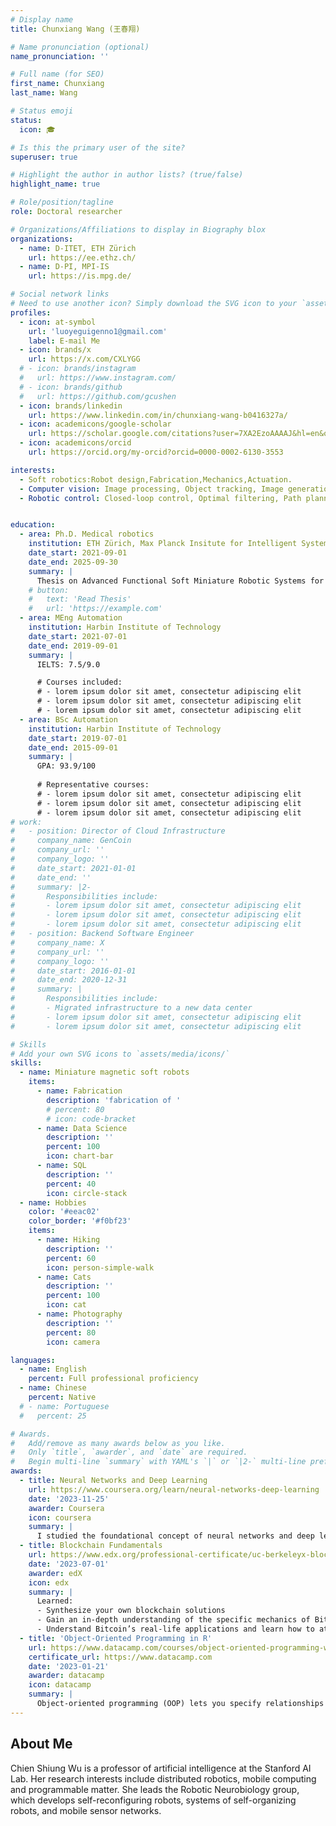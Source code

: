 ```yaml
---
# Display name
title: Chunxiang Wang (王春翔)

# Name pronunciation (optional)
name_pronunciation: ''

# Full name (for SEO)
first_name: Chunxiang
last_name: Wang

# Status emoji
status:
  icon: 🎓

# Is this the primary user of the site?
superuser: true

# Highlight the author in author lists? (true/false)
highlight_name: true

# Role/position/tagline
role: Doctoral researcher

# Organizations/Affiliations to display in Biography blox
organizations:
  - name: D-ITET, ETH Zürich
    url: https://ee.ethz.ch/
  - name: D-PI, MPI-IS
    url: https://is.mpg.de/

# Social network links
# Need to use another icon? Simply download the SVG icon to your `assets/media/icons/` folder.
profiles:
  - icon: at-symbol
    url: 'luoyeguigenno1@gmail.com'
    label: E-mail Me
  - icon: brands/x
    url: https://x.com/CXLYGG
  # - icon: brands/instagram
  #   url: https://www.instagram.com/
  # - icon: brands/github
  #   url: https://github.com/gcushen
  - icon: brands/linkedin
    url: https://www.linkedin.com/in/chunxiang-wang-b0416327a/
  - icon: academicons/google-scholar
    url: https://scholar.google.com/citations?user=7XA2EzoAAAAJ&hl=en&oi=ao
  - icon: academicons/orcid
    url: https://orcid.org/my-orcid?orcid=0000-0002-6130-3553

interests:
  - Soft robotics:Robot design,Fabrication,Mechanics,Actuation.
  - Computer vision: Image processing, Object tracking, Image generation, Medical imaging.
  - Robotic control: Closed-loop control, Optimal filtering, Path planning, Arm control.


education:
  - area: Ph.D. Medical robotics
    institution: ETH Zürich, Max Planck Insitute for Intelligent Systems
    date_start: 2021-09-01
    date_end: 2025-09-30
    summary: |
      Thesis on Advanced Functional Soft Miniature Robotic Systems for Biomedical Applications. Supervised by [Prof Metin Sitti](https://scholar.google.com/citations?user=YU4Ce_MAAAAJ&hl=en&oi=ao). 
    # button:
    #   text: 'Read Thesis'
    #   url: 'https://example.com'
  - area: MEng Automation
    institution: Harbin Institute of Technology
    date_start: 2021-07-01
    date_end: 2019-09-01
    summary: |
      IELTS: 7.5/9.0

      # Courses included:
      # - lorem ipsum dolor sit amet, consectetur adipiscing elit
      # - lorem ipsum dolor sit amet, consectetur adipiscing elit
      # - lorem ipsum dolor sit amet, consectetur adipiscing elit
  - area: BSc Automation
    institution: Harbin Institute of Technology
    date_start: 2019-07-01
    date_end: 2015-09-01
    summary: |
      GPA: 93.9/100
      
      # Representative courses:
      # - lorem ipsum dolor sit amet, consectetur adipiscing elit
      # - lorem ipsum dolor sit amet, consectetur adipiscing elit
      # - lorem ipsum dolor sit amet, consectetur adipiscing elit
# work:
#   - position: Director of Cloud Infrastructure
#     company_name: GenCoin
#     company_url: ''
#     company_logo: ''
#     date_start: 2021-01-01
#     date_end: ''
#     summary: |2-
#       Responsibilities include:
#       - lorem ipsum dolor sit amet, consectetur adipiscing elit
#       - lorem ipsum dolor sit amet, consectetur adipiscing elit
#       - lorem ipsum dolor sit amet, consectetur adipiscing elit
#   - position: Backend Software Engineer
#     company_name: X
#     company_url: ''
#     company_logo: ''
#     date_start: 2016-01-01
#     date_end: 2020-12-31
#     summary: |
#       Responsibilities include:
#       - Migrated infrastructure to a new data center
#       - lorem ipsum dolor sit amet, consectetur adipiscing elit
#       - lorem ipsum dolor sit amet, consectetur adipiscing elit

# Skills
# Add your own SVG icons to `assets/media/icons/`
skills:
  - name: Miniature magnetic soft robots
    items:
      - name: Fabrication
        description: 'fabrication of '
        # percent: 80
        # icon: code-bracket
      - name: Data Science
        description: ''
        percent: 100
        icon: chart-bar
      - name: SQL
        description: ''
        percent: 40
        icon: circle-stack
  - name: Hobbies
    color: '#eeac02'
    color_border: '#f0bf23'
    items:
      - name: Hiking
        description: ''
        percent: 60
        icon: person-simple-walk
      - name: Cats
        description: ''
        percent: 100
        icon: cat
      - name: Photography
        description: ''
        percent: 80
        icon: camera

languages:
  - name: English
    percent: Full professional proficiency
  - name: Chinese
    percent: Native
  # - name: Portuguese
  #   percent: 25

# Awards.
#   Add/remove as many awards below as you like.
#   Only `title`, `awarder`, and `date` are required.
#   Begin multi-line `summary` with YAML's `|` or `|2-` multi-line prefix and indent 2 spaces below.
awards:
  - title: Neural Networks and Deep Learning
    url: https://www.coursera.org/learn/neural-networks-deep-learning
    date: '2023-11-25'
    awarder: Coursera
    icon: coursera
    summary: |
      I studied the foundational concept of neural networks and deep learning. By the end, I was familiar with the significant technological trends driving the rise of deep learning; build, train, and apply fully connected deep neural networks; implement efficient (vectorized) neural networks; identify key parameters in a neural network’s architecture; and apply deep learning to your own applications.
  - title: Blockchain Fundamentals
    url: https://www.edx.org/professional-certificate/uc-berkeleyx-blockchain-fundamentals
    date: '2023-07-01'
    awarder: edX
    icon: edx
    summary: |
      Learned:
      - Synthesize your own blockchain solutions
      - Gain an in-depth understanding of the specific mechanics of Bitcoin
      - Understand Bitcoin’s real-life applications and learn how to attack and destroy Bitcoin, Ethereum, smart contracts and Dapps, and alternatives to Bitcoin’s Proof-of-Work consensus algorithm
  - title: 'Object-Oriented Programming in R'
    url: https://www.datacamp.com/courses/object-oriented-programming-with-s3-and-r6-in-r
    certificate_url: https://www.datacamp.com
    date: '2023-01-21'
    awarder: datacamp
    icon: datacamp
    summary: |
      Object-oriented programming (OOP) lets you specify relationships between functions and the objects that they can act on, helping you manage complexity in your code. This is an intermediate level course, providing an introduction to OOP, using the S3 and R6 systems. S3 is a great day-to-day R programming tool that simplifies some of the functions that you write. R6 is especially useful for industry-specific analyses, working with web APIs, and building GUIs.
---
```


## About Me

Chien Shiung Wu is a professor of artificial intelligence at the Stanford AI Lab. Her research interests include distributed robotics, mobile computing and programmable matter. She leads the Robotic Neurobiology group, which develops self-reconfiguring robots, systems of self-organizing robots, and mobile sensor networks.
